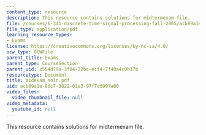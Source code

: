 ```yaml
---
content_type: resource
description: This resource contains solutions for midtermexam file.
file: /courses/6-341-discrete-time-signal-processing-fall-2005/acb89a1e8dc7382201e397f7e6997a00_midexam_soln.pdf
file_type: application/pdf
learning_resource_types:
- Exams
license: https://creativecommons.org/licenses/by-nc-sa/4.0/
ocw_type: OCWFile
parent_title: Exams
parent_type: CourseSection
parent_uid: c554d79a-3f04-22bc-ecf4-7f40a4c0b17b
resourcetype: Document
title: midexam_soln.pdf
uid: acb89a1e-8dc7-3822-01e3-97f7e6997a00
video_files:
  video_thumbnail_file: null
video_metadata:
  youtube_id: null
---
```

This resource contains solutions for midtermexam file.